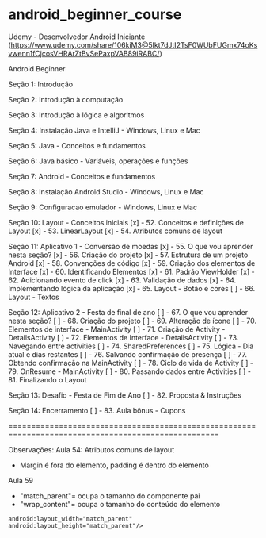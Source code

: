 # android_beginner_course
Udemy - Desenvolvedor Android Iniciante (https://www.udemy.com/share/106kiM3@5Ikt7dJtI2TsF0WUbFUGmx74oKsvwenn1fCjcosVHRArZtBvSePaxpVAB89iRABC/)

Android Beginner

Seção 1: Introdução

Seção 2: Introdução à computação

Seção 3: Introdução à lógica e algoritmos

Seção 4: Instalação Java e IntelliJ - Windows, Linux e Mac

Seção 5: Java - Conceitos e fundamentos

Seção 6: Java básico - Variáveis, operações e funções

Seção 7: Android - Conceitos e fundamentos

Seção 8: Instalação Android Studio - Windows, Linux e Mac

Seção 9: Configuracao emulador - Windows, Linux e Mac

Seção 10: Layout - Conceitos iniciais
[x] - 52. Conceitos e definições de Layout
[x] - 53. LinearLayout
[x] - 54. Atributos comuns de layout

Seção 11: Aplicativo 1 - Conversão de moedas
[x] - 55. O que vou aprender nesta seção?
[x] - 56. Criação do projeto
[x] - 57. Estrutura de um projeto Android
[x] - 58. Convenções de código
[x] - 59. Criação dos elementos de Interface
[x] - 60. Identificando Elementos
[x] - 61. Padrão ViewHolder
[x] - 62. Adicionando evento de click
[x] - 63. Validação de dados
[x] - 64. Implementando lógica da aplicação
[x] - 65. Layout - Botão e cores
[	] - 66. Layout - Textos

Seção 12: Aplicativo 2 - Festa de final de ano
[	] - 67. O que vou aprender nesta seção?
[	] - 68. Criação do projeto
[	] - 69. Alteração de ícone
[	] - 70. Elementos de interface - MainActivity
[	] - 71. Criação de Activity - DetailsActivity
[	] - 72. Elementos de Interface - DetailsActivity
[	] - 73. Navegando entre activities
[	] - 74. SharedPreferences
[	] - 75. Lógica - Dia atual e dias restantes
[	] - 76. Salvando confirmação de presença
[	] - 77. Obtendo confirmação na MainActivity
[	] - 78. Ciclo de vida de Activity
[	] - 79. OnResume - MainActivity
[	] - 80. Passando dados entre Activities
[	] - 81. Finalizando o Layout

Seção 13: Desafio - Festa de Fim de Ano
[	] - 82. Proposta & Instruções

Seção 14: Encerramento
[	] - 83. Aula bônus - Cupons

====================================================================================================

Observações:
Aula 54: Atributos comuns de layout
- Margin é fora do elemento, padding é dentro do elemento

Aula 59
- "match_parent"= ocupa o tamanho do componente pai
- "wrap_content"= ocupa o tamanho do conteúdo do elemento
```
android:layout_width="match_parent"
android:layout_height="match_parent"/>
```